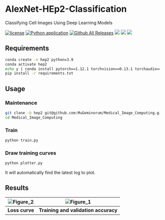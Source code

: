 # AlexNet-HEp2-Classification
Classifying Cell Images Using Deep Learning Models

[![license](https://img.shields.io/github/license/MuGeminorum/Medical_Image_Computing.svg)](https://github.com/MuGeminorum/Medical_Image_Computing/blob/master/LICENSE)
[![Python application](https://github.com/MuGeminorum/Medical_Image_Computing/actions/workflows/python-app.yml/badge.svg?branch=hep2)](https://github.com/MuGeminorum/Medical_Image_Computing/actions/workflows/python-app.yml)
[![Github All Releases](https://img.shields.io/github/downloads-pre/MuGeminorum/Medical_Image_Computing/v1.2/total)](https://github.com/MuGeminorum/Medical_Image_Computing/releases/tag/v1.2)
[![](https://img.shields.io/badge/wiki-HEp2-3572a5.svg)](https://github.com/MuGeminorum/Medical_Image_Computing/wiki/Chapter-III-%E2%80%90-Classifying-Cell-Images-Using-Deep-Learning-Models)
[![](https://img.shields.io/badge/HF-HEp2-ffd21e.svg)](https://huggingface.co/spaces/MuGeminorum/HEp2)
[![](https://img.shields.io/badge/ModelScope-HEp2-624aff.svg)](https://www.modelscope.cn/studios/MuGeminorum/HEp2)

## Requirements
```bash
conda create -n hep2 python=3.9
conda activate hep2
echo y | conda install pytorch==1.12.1 torchvision==0.13.1 torchaudio==0.12.1 cudatoolkit=11.3 -c pytorch
pip install -r requirements.txt
```

## Usage
### Maintenance
```bash
git clone -b hep2 git@github.com:MuGeminorum/Medical_Image_Computing.git
cd Medical_Image_Computing
```

### Train
```bash
python train.py
```

### Draw training curves
```bash
python plotter.py
```
It will automatically find the latest log to plot.

## Results
| ![Figure_2](https://github.com/MuGeminorum/AlexNet-HEp2-Classification/assets/20459298/5355ea0d-58c2-46d5-9aa6-88d07b237ba9) | ![Figure_1](https://github.com/MuGeminorum/AlexNet-HEp2-Classification/assets/20459298/f8f14be5-a6db-494c-b11a-36b1a3b36a26) |
| :--------------------------------------------------------------------------------------------------------------------------: | :--------------------------------------------------------------------------------------------------------------------------: |
|                                                        **Loss curve**                                                        |                                             **Training and validation accuracy**                                             |
